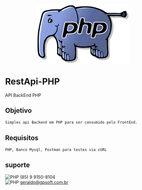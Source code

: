 <p align="center">
  <img src="./assets/images/logo.png" width="300" alt="PHP" />
</p>

# RestApi-PHP
API BackEnd PHP

## Objetivo
```bash
Simples api Backend em PHP para ser consumido pelo FrontEnd.
```

## Requisitos
```bash
PHP, Banco Mysql, Postman para testes via cURL
```

## suporte

<img src="./assets/images/w.png" width="18" alt="PHP" /> (85) 9 9150-8104 <br>
<img src="./assets/images/m.png" width="18" alt="PHP" /> geraldo@gpsoft.com.br
